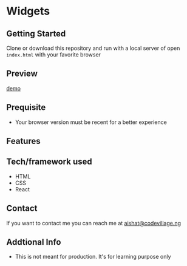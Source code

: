 # Widgets
## Getting Started

Clone or download this repository and run with a local server of open `index.html` with your favorite browser

## Preview

[demo]()

## Prequisite

- Your browser version must be recent for a better experience

## Features


## Tech/framework used

- HTML
- CSS
- React

## Contact

If you want to contact me you can reach me at aishat@codevillage.ng

## Addtional Info

- This is not meant for production. It's for learning purpose only
